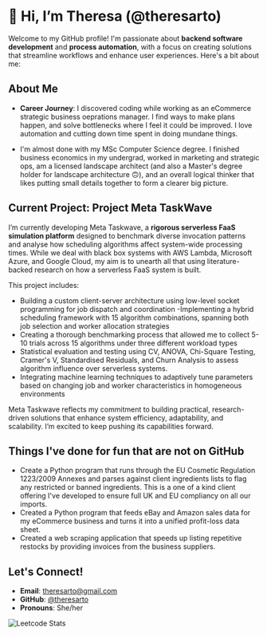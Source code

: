 # 👋 Hi, I’m Theresa (@theresarto)

Welcome to my GitHub profile! I'm passionate about **backend software development** and **process automation**, with a focus on creating solutions that streamline workflows and enhance user experiences. Here's a bit about me:

## About Me

- **Career Journey**: I discovered coding while working as an eCommerce strategic business oeprations manager. I find ways to make plans happen, and solve bottlenecks where I feel it could be improved. I love automation and cutting down time spent in doing mundane things.

- I'm almost done with my MSc Computer Science degree. I finished business economics in my undergrad, worked in marketing and strategic ops, am a licensed landscape architect (and also a Master's degree holder for landscape architecture 🙃), and an overall logical thinker that likes putting small details together to form a clearer big picture.

## Current Project: Project Meta TaskWave

I’m currently developing Meta Taskwave, a **rigorous serverless FaaS simulation platform** designed to benchmark diverse invocation patterns and analyse how scheduling algorithms affect system-wide processing times. While we deal with black box systems with AWS Lambda, Microsoft Azure, and Google Cloud, my aim is to unearth all that using literature-backed research on how a serverless FaaS system is built.

This project includes:
- Building a custom client-server architecture using low-level socket programming for job dispatch and coordination
-Implementing a hybrid scheduling framework with 15 algorithm combinations, spanning both job selection and worker allocation strategies
- Creating a thorough benchmarking process that allowed me to collect 5-10 trials across 15 algorithms under three different workload types
- Statistical evaluation and testing using CV, ANOVA, Chi-Square Testing, Cramer's V, Standardised Residuals, and Churn Analysis to assess algorithm influence over serverless systems.
- Integrating machine learning techniques to adaptively tune parameters based on changing job and worker characteristics in homogeneous environments

Meta Taskwave reflects my commitment to building practical, research-driven solutions that enhance system efficiency, adaptability, and scalability. I’m excited to keep pushing its capabilities forward.

## Things I've done for fun that are not on GitHub
- Create a Python program that runs through the EU Cosmetic Regulation 1223/2009 Annexes and parses against client ingredients lists to flag any restricted or banned ingredients. This is a one of a kind client offering I've developed to ensure full UK and EU compliancy on all our imports.
- Created a Python program that feeds eBay and Amazon sales data for my eCommerce business and turns it into a unified profit-loss data sheet.
- Created a web scraping application that speeds up listing repetitive restocks by providing invoices from the business suppliers.

## Let's Connect!
- **Email**: theresarto@gmail.com  
- **GitHub**: [@theresarto](https://github.com/theresarto)  
- **Pronouns**: She/her  


![Leetcode Stats](https://leetcard.jacoblin.cool/champy0527)


<!---
theresarto/theresarto is a ✨ special ✨ repository because its `README.md` (this file) appears on your GitHub profile.
You can click the Preview link to take a look at your changes.
--->

